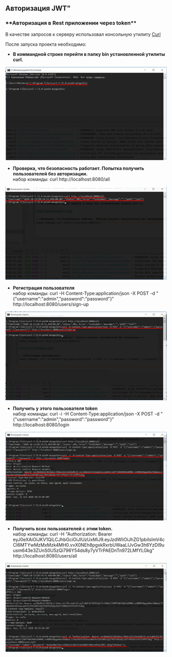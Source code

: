 ## Авторизация JWT"
<h3>**Авторизация в Rest приложении через token**</h3>

В качестве запросов к серверу использовал консольную утилиту [Curl](https://curl.haxx.se/download.html)

После запуска проекта необходимо:

* **В коммандной строке перейти в папку bin установленной утилиты curl.**

![alt text](images/1.jpg)

* **Проверка, что безопасность работает. Попытка получить пользователей без авторизации.**\
набор команды: curl http://localhost:8080/all

![alt text](images/2.jpg)

* **Регистрация пользователя**\
набор команды: curl -H Content-Type:application/json -X POST -d "{\"username\":\"admin\",\"password\":\"password\"}" http://localhost:8080/users/sign-up

![alt text](images/3.jpg)

* **Получить у этого пользователя token**\
набор команды: curl -i -H Content-Type:application/json -X POST -d "{\"username\":\"admin\",\"password\":\"password\"}" http://localhost:8080/login

![alt text](images/4.jpg)

* **Получить всех пользователей с этим token.**\
набор команды: curl -H "Authorization: Bearer eyJ0eXAiOiJKV1QiLCJhbGciOiJIUzUxMiJ9.eyJzdWIiOiJhZG1pbiIsImV4cCI6MTYwMzMxMzk4MH0.vvX0NEh8pgxkRxrbUWaaLIJvGw3h6YzDl9uusm643e3ZUnS0U5zQi796Y54ds8y7yVTrPAEDnTn972LMfYLGkg" http://localhost:8080/users/all

![alt text](images/5.jpg)